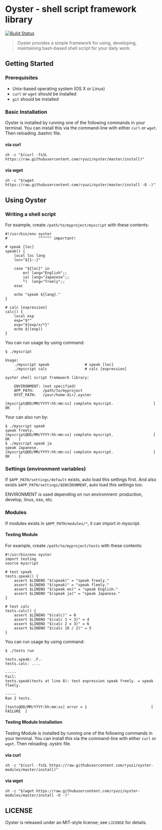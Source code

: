 # Oyster - shell script framework library

[![Build Status](https://travis-ci.org/ryuzi/oyster.svg?branch=travis-ci)](https://travis-ci.org/ryuzi/oyster)

> Oyster provides a simple framework for using, developing, maintaining bash-based shell script for your daily work.


## Getting Started

### Prerequisites

* Unix-based operating system (OS X or Linux)
* `curl` or `wget` should be installed
* `git` should be installed

### Basic Installation

Oyster is installed by running one of the following commands in your terminal. You can install this via the command-line with either `curl` or `wget`.
Then reloading .bashrc file.

#### via curl

```shell
sh -c "$(curl -fsSL https://raw.githubusercontent.com/ryuzi/oyster/master/install)"
```

#### via wget

```shell
sh -c "$(wget https://raw.githubusercontent.com/ryuzi/oyster/master/install -O -)"
```

## Using Oyster

### Writing a shell script

For example, create `/path/to/myproject/myscript` with these contents:

```
#!/usr/bin/env oyster
#              ^^^^^^ important!

# speak [loc]
speak() {
    local loc lang
    loc="${1:-}"

    case "${loc}" in
        en) lang="English";;
        ja) lang="Japanese";;
        *)  lang="freely";;
    esac

    echo "speak ${lang}."
}

# calc [expression]
calc() {
    local exp
    exp="$*"
    exp="${exp/x/*}"
    echo $((exp))
}
```

You can run usage by using command:

```
$ ./myscript

Usage:
    ./myscript speak                # speak [loc]
    ./myscript calc                 # calc [expression]

oyster shell script framework library:

    ENVIRONMENT: (not specified)
    APP_PATH:    /path/to/myproject
    OYST_PATH:   /your/home-dir/.oyster

[myscript@DD/MM/YYYY:hh:mm:ss] complete myscript.                  [    OK    ]

```

Your can also run by:

```
$ ./myscript speak
speak freely.
[myscript@DD/MM/YYYY:hh:mm:ss] complete myscript.                  [    OK    ]
$ ./myscript speak ja
speak Japanese.
[myscript@DD/MM/YYYY:hh:mm:ss] complete myscript.                  [    OK    ]
```

### Settings (environment variables)

If `$APP_PATH/settings/default` exists, auto load this settings first.
And also exists `$APP_PATH/settings/$ENVIRONMENT`, auto load this settings too. 

ENVIRONMENT is used depending on run environment: production, develop, linux, osx, etc.

### Modules

If modules exists in `$APP_PATH/modules/*`, it can import in myscript.

#### Testing Module

For example, create `/path/to/myproject/tests` with these contents:

```
#!/usr/bin/env oyster
import testing
source myscript

# test speak
tests.speak() {
    assert $LINENO "$(speak)" = "speak freely."
    assert $LINENO "$(speak)" = "speak fleely."
    assert $LINENO "$(speak en)" = "speak English."
    assert $LINENO "$(speak ja)" = "speak Japanese."
}

# test calc
tests.calc() {
	assert $LINENO "$(calc)" = 0
	assert $LINENO "$(calc 1 + 3)" = 4
	assert $LINENO "$(calc 2 x 3)" = 6
	assert $LINENO "$(calc 10 / 2)" = 5
}
```

You can run usage by using command:

```
$ ./tests run

tests.speak: .F..
tests.calc: ....

-----
Fail:
tests.speak(tests at line 8): test expression speak freely. = speak fleely.

-----
Ran 2 tests.

[tests@DD/MM/YYYY:hh:mm:ss] error = 1                             [ FAILURE  ]

```

#### Testing Module Installation

Testing Module is installed by running one of the following commands in your terminal. You can install this via the command-line with either `curl` or `wget`.
Then reloading .oystrc file.

#### via curl

```shell
sh -c "$(curl -fsSL https://raw.githubusercontent.com/ryuzi/oyster-modules/master/install)"
```

#### via wget

```shell
sh -c "$(wget https://raw.githubusercontent.com/ryuzi/oyster-modules/master/install -O -)"
```

## LICENSE

Oyster is released under an MIT-style license; see `LICENSE` for details.
